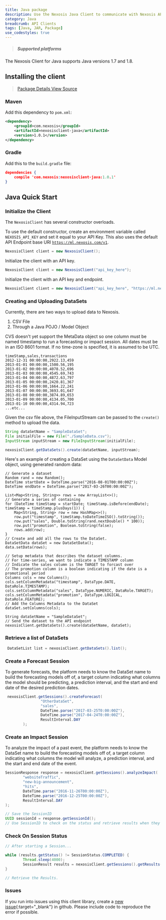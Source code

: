 ```yaml
---
title: Java package
description: Use the Nexosis Java Client to communicate with Nexosis API
category: Java
breadcrumb: API Clients
tags: [Java, JAR, Package]
use_codestyles: true
---
```

> <h5 class="mt0">Supported platforms</h5>
The Nexosis Client for Java supports Java versions 1.7 and 1.8.

## Installing the client

> <p><a href="https://mvnrepository.com/artifact/com.nexosis/nexosisclient-java" class="btn secondary mr10" target="_blank"><i class="fa fa-cube mr5"></i> Package Details</a><a href="https://github.com/Nexosis/nexosisclient-java" class="btn secondary" target="_blank"><i class="fa fa-github mr5"></i> View Source</a></p>

### Maven
Add this dependency to <code>pom.xml</code>:
``` xml
<dependency>
    <groupId>com.nexosis</groupId>
    <artifactId>nexosisclient-java</artifactId>
    <version>1.0.1</version>
</dependency>
```
### Gradle
Add this to the <code>build.gradle</code> file:
``` JSON
dependencies {
    compile 'com.nexosis:nexosisclient-java:1.0.1'
}
```
## Java Quick Start

### Initialize the Client

The <code>NexosisClient</code> has several constructor overloads.

To use the default constructor, create an environment variable called <code>NEXOSIS_API_KEY</code> and set it equal to your API Key. This also uses the default API Endpoint base URI <code>https://ml.nexosis.com/v1</code>.

``` java
NexosisClient client = new NexosisClient(); 
```

Initialize the client with an API key.

``` java 
NexosisClient client = new NexosisClient("api_key_here");
```

Initialize the client with an API key and endpoint.

``` java 
NexosisClient client = new NexosisClient("api_key_here", "https://ml.nexosis.com/v1/");
```

### Creating and Uploading DataSets

Currently, there are two ways to upload data to Nexosis.
1. CSV File
2. Through a Java POJO / Model Object

CVS doesn't yet support the MetaData object so one column must be named timestamp to run a forecasting or impact session. All dates must be in an ISO 8601 format. If no time-zone is specified, it is assumed to be UTC.

``` csv
timeStamp,sales,transactions
2012-12-31 00:00:00,2922.13,459
2013-01-01 00:00:00,1500.56,195
2013-01-02 00:00:00,4078.52,696
2013-01-03 00:00:00,4545.69,743
2013-01-04 00:00:00,4872.63,797
2013-01-05 00:00:00,2420.81,367
2013-01-06 00:00:00,1664.22,241
2013-01-07 00:00:00,3693.01,647
2013-01-08 00:00:00,3874.89,653
2013-01-09 00:00:00,4134.05,700
2013-01-10 00:00:00,4314.94,723
...etc...

```

Given the csv file above, the FileInputStream can be passed to the <code>create()</code> method to upload the data.
``` java
String dataSetName = "SampleDataSet";
File initialFile = new File("./SampleData.csv");
InputStream inputStream = new FileInputStream(initialFile);

nexosisClient.getDataSets().create(dataSetName, inputStream);
```

Here's an example of creating a DataSet using the <code>DataSetData</code> Model object, using generated random data:
```{:.line-numbers}{:.language-java}
// Generate a dataset
Random rand = new Random();
DateTime startDate = DateTime.parse("2016-08-01T00:00:00Z");
DateTime endDate = DateTime.parse("2017-03-26T00:00:00Z");

List<Map<String, String>> rows = new ArrayList<>();
// Generate a series of containing 
for (DateTime timeStamp = startDate; timeStamp.isBefore(endDate); timeStamp = timeStamp.plusDays(1)) {
    Map<String, String> row = new HashMap<>();
    row.put("timestamp", timeStamp.toDateTimeISO().toString());
    row.put("sales", Double.toString(rand.nextDouble() * 100));
    row.put("promotion", Boolean.toString(false);
    rows.add(row);
}
// Create and add all the rows to the DataSet.
DataSetData dataSet = new DataSetData();
data.setData(rows);

// Setup metadata that describes the dataset columns.
// For time-series, we want to indicate a TIMESTAMP column
// Indicate the sales column is the TARGET to forcast over
// The promotion column is a boolean indicating if the date is a promotional period
Columns cols = new Columns();
cols.setColumnMetadata("timestamp", DataType.DATE, DataRole.TIMESTAMP);
cols.setColumnMetadata("sales", DataType.NUMERIC, DataRole.TARGET); 
cols.setColumnMetadata("promotion", DataType.LOGICAL, DataRole.FEATURE);
// Add the Columns Metadata to the DataSet
dataSet.setColumns(cols);

String dataSetName = "SampleDataSet";
// Send the dataset to the API endpoint
nexosisClient.getDataSets().create(dataSetName, dataSet);
```

### Retrieve a list of DataSets

``` java
 DataSetList list = nexosisClient.getDataSets().list();

 ```

### Create a Forecast Session

To generate forecasts, the platform needs to know the DataSet name to build the forecasting models off of, a target column indicating what columns the model should be predicting, a prediction interval, and the start and end date of the desired prediction dates.

``` java
 nexosisClient.getSessions().createForecast(
                "OtherDataSet",
                "sales",
                DateTime.parse("2017-03-25T0:00:00Z"),
                DateTime.parse("2017-04-24T0:00:00Z"),
                ResultInterval.DAY
        );
```

### Create an Impact Session

To analyze the impact of a past event, the platform needs to know the DataSet name to build the forecasting models off of, a target column indicating what columns the model will analyze, a prediction interval, and the start and end date of the event.

``` java
SessionResponse response = nexosisClient.getSessions().analyzeImpact(
        "websiteTraffic",
        "new-big-announcement",
        "hits",
        DateTime.parse("2016-11-26T00:00:00Z"),
        DateTime.parse("2016-12-25T00:00:00Z"),
        ResultInterval.DAY
);

// Save the SessionID
UUID sessionId = response.getSessionId();
// Use SessionID to check on the status and retrieve results when they are ready
```

### Check On Session Status

``` java
// After starting a Session...

while (results.getStatus() != SessionStatus.COMPLETED) {
        Thread.sleep(4000);
        SessionResult results = nexosisClient.getSessions().getResults(savedSessionId);
}

// Retrieve the Results.
```

### Issues
If you run into issues using this client library, create a [new issue](https://github.com/Nexosis/nexosisclient-java/issues/new){:target="_blank"} in github. Please include code to reproduce the error if possible.
